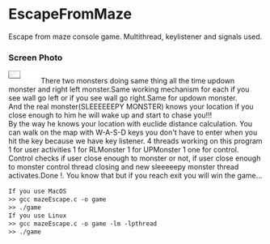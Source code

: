 # EscapeFromMaze
Escape from maze console game. Multithread, keylistener and signals used.


<h3>Screen Photo</h3>
<img src = "consoleimage.png" width="60px">
There two monsters doing same thing all the time updown monster and right left monster.Same working mechanism for each 
if you see wall go left or if you see wall go right.Same for updown monster. <br>
And the real monster(SLEEEEEEPY MONSTER) knows your location if you close enough to him he will wake up and start to chase you!!!<br>
By the way he knows your location with euclide distance calculation. You can walk on the map with W-A-S-D keys you don't have to enter when you hit the key because we have key listener. 4 threads working on this program 1 for user activities 1 for RLMonster 1 for UPMonster 1 one for control. Control checks if user close enough to monster or not, if user close enough to monster control thread closing and new sleeeeepy monster thread activates.Done !. You know that but if you reach exit you will win the game...



```shell
If you use MacOS
>> gcc mazeEscape.c -o game
>> ./game
If you use Linux
>> gcc mazeEscape.c -o game -lm -lpthread
>> ./game
```
